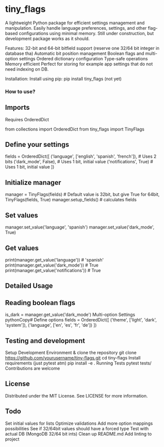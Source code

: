 # tiny_flags
A lightweight Python package for efficient settings management and manipulation. Easily handle language preferences, settings, and other flag-based configurations using minimal memory.
Still under construction, but development package works as it should.

Features:
32-bit and 64-bit bitfield support (reserve one 32/64 bit integer in database tha)
Automatic bit position management
Boolean flags and multi-option settings
Ordered dictionary configuration
Type-safe operations
Memory efficient
Perfect for storing for example app settings that do not need indexing on DB.

Installation:
Install using pip:
pip install tiny_flags (not yet)

### How to use?

## Imports

Requires OrderedDict

from collections import OrderedDict
from tiny_flags import TinyFlags

## Define your settings
fields = OrderedDict([
    ('language', ['english', 'spanish', 'french']),  # Uses 2 bits
    ('dark_mode', False),                            # Uses 1 bit, initial value
    ('notifications', True)                          # Uses 1 bit, initial value
])

## Initialize manager
manager = TinyFlags(fields) # Default value is 32bit, but give True for 64bit, TinyFlags(fields, True)
manager.setup_fields() # calculates fields 

## Set values
manager.set_value('language', 'spanish')
manager.set_value('dark_mode', True)

## Get values
print(manager.get_value('language'))       # 'spanish'
print(manager.get_value('dark_mode'))      # True
print(manager.get_value('notifications'))  # True

## Detailed Usage


## Reading boolean flags
is_dark = manager.get_value('dark_mode')
Multi-option Settings
pythonCopy# Define options
fields = OrderedDict([
    ('theme', ['light', 'dark', 'system']),
    ('language', ['en', 'es', 'fr', 'de'])
])

## Testing and development
Setup Development Environment & clone the repository
git clone https://github.com/yourusername/tiny-flags.git
cd tiny-flags
Install requirements (just pytest atm)
pip install -e .
Running Tests
pytest tests/
Contributions are welcome

## License
Distributed under the MIT License. See LICENSE for more information.

## Todo
Set initial values for lists
Optimize validations
Add more option mappings possibilities
See if 32/64bit values should have a forced type
Test with actual DB (MongoDB 32/64 bit ints)
Clean up README.md
Add linting to project